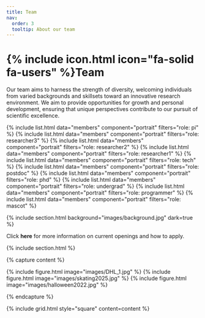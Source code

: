 ```yaml
---
title: Team
nav:
  order: 3
  tooltip: About our team
---
```


# {% include icon.html icon="fa-solid fa-users" %}Team

Our team aims to harness the strength of diversity, welcoming individuals from varied backgrounds and skillsets toward an innovative research environment. We aim to provide opportunities for growth and personal development, ensuring that unique perspectives contribute to our pursuit of scientific excellence.

{% include list.html data="members" component="portrait" filters="role: pi" %}
{% include list.html data="members" component="portrait" filters="role: researcher3" %}
{% include list.html data="members" component="portrait" filters="role: researcher2" %}
{% include list.html data="members" component="portrait" filters="role: researcher1" %}
{% include list.html data="members" component="portrait" filters="role: tech" %}
{% include list.html data="members" component="portrait" filters="role: postdoc" %}
{% include list.html data="members" component="portrait" filters="role: phd" %}
{% include list.html data="members" component="portrait" filters="role: undergrad" %}
{% include list.html data="members" component="portrait" filters="role: programmer" %}
{% include list.html data="members" component="portrait" filters="role: mascot" %}

{% include section.html background="images/background.jpg" dark=true %}

Click <a href="https://cregglab.github.io/recruitment/" style="text-decoration: none;"><strong>here</strong></a> for more information on current openings and how to apply. 

{% include section.html %}

{% capture content %}

{% include figure.html image="images/DHL_1.jpg" %}
{% include figure.html image="images/skating2025.jpg" %}
{% include figure.html image="images/halloween2022.jpg" %}

{% endcapture %}

{% include grid.html style="square" content=content %}
